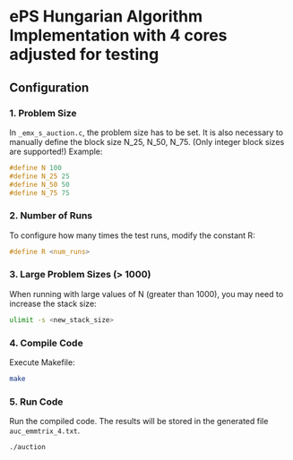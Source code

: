 # ePS Hungarian Algorithm Implementation with 4 cores adjusted for testing

## Configuration

### 1. Problem Size
In `_emx_s_auction.c`, the problem size has to be set. It is also necessary to manually define the block size N_25, N_50, N_75. (Only integer block sizes are supported!)
Example:

```c
#define N 100
#define N_25 25
#define N_50 50
#define N_75 75
```

### 2. Number of Runs
To configure how many times the test runs, modify the constant R:
```c
#define R <num_runs>
```

### 3. Large Problem Sizes (> 1000)
When running with large values of N (greater than 1000), you may need to increase the stack size:
```bash
ulimit -s <new_stack_size>
```
### 4. Compile Code
Execute Makefile:
```bash
make
```

### 5. Run Code
Run the compiled code. The results will be stored in the generated file `auc_emmtrix_4.txt`.
```bash
./auction
```
